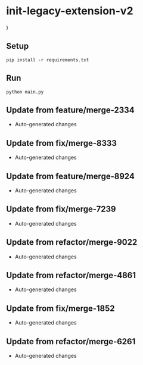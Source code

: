 # init-legacy-extension-v2

)

## Setup

```
pip install -r requirements.txt
```

## Run

```
python main.py
```

## Update from feature/merge-2334
- Auto-generated changes

## Update from fix/merge-8333
- Auto-generated changes

## Update from feature/merge-8924
- Auto-generated changes

## Update from fix/merge-7239
- Auto-generated changes

## Update from refactor/merge-9022
- Auto-generated changes

## Update from refactor/merge-4861
- Auto-generated changes

## Update from fix/merge-1852
- Auto-generated changes

## Update from refactor/merge-6261
- Auto-generated changes
